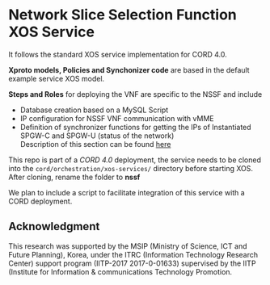 # Network Slice Selection Function XOS Service

It follows the standard XOS service implementation for CORD 4.0.

**Xproto models, Policies and Synchonizer code** are based in the default example service XOS model.

**Steps and Roles** for deploying the VNF are specific to the NSSF and include
- Database creation based on a MySQL Script
- IP configuration for NSSF VNF communication with vMME
- Definition of synchronizer functions for getting the IPs of Instantiated SPGW-C and SPGW-U (status of the network)  
Description of this section can be found [here](xos/synchronizer/steps)

This repo is part of a *CORD 4.0* deployment, the service needs to be cloned into the `cord/orchestration/xos-services/` directory before starting XOS.
After cloning, rename the folder to **nssf**

We plan to include a script to facilitate integration of this service with a CORD deployment.

## Acknowledgment
This research was supported by the MSIP (Ministry of Science, ICT and Future Planning), Korea, under the ITRC (Information Technology Research Center) support program (IITP-2017 2017-0-01633) supervised by the IITP (Institute for Information & communications Technology Promotion.
